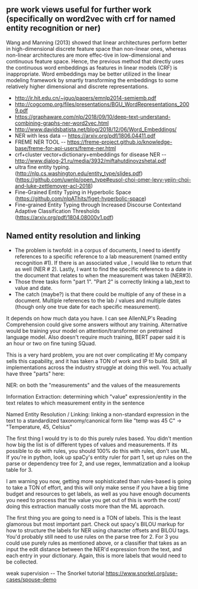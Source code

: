 ## pre work views useful for further work (specifically on word2vec with crf for named entity recognition or ner)

Wang and Manning (2013) showed that linear architectures perform better in high-dimensional discrete feature space than non-linear ones,
whereas non-linear architectures are more effec-tive in low-dimensional and continuous feature space. Hence, the previous method that directly
uses the continuous word embeddings as features in linear models (CRF) is inappropriate. Word embeddings may be better utilized in the linear modeling framework by smartly transforming the
embeddings to some relatively higher dimensional and discrete representations.

* http://ir.hit.edu.cn/~jguo/papers/emnlp2014-semiemb.pdf
* http://cogcomp.org/files/presentations/BGU_WordRepresentations_2009.pdf
* https://graphaware.com/nlp/2018/09/10/deep-text-understand-combining-graphs-ner-word2vec.html
* http://www.davidsbatista.net/blog/2018/12/06/Word_Embeddings/
* NER with less data -- https://arxiv.org/pdf/1806.04411.pdf
* FREME NER TOOL -- https://freme-project.github.io/knowledge-base/freme-for-api-users/freme-ner.html
* crf+cluster  vector+dictionary+embeddings for disease NER -- http://www.dialog-21.ru/media/3932/miftahutdinovzshetal.pdf
* ultra fine entity typing.(http://nlp.cs.washington.edu/entity_type/slides.pdf)(https://github.com/uwnlp/open_type#eusol-choi-omer-levy-yejin-choi-and-luke-zettlemoyer-acl-2018)
* Fine-Grained Entity Typing in Hyperbolic Space (https://github.com/nlpAThits/figet-hyperbolic-space)
* Fine-grained Entity Typing through Increased Discourse Contextand Adaptive Classification Thresholds (https://arxiv.org/pdf/1804.08000v1.pdf)

## Named entity resolution and linking
  * The problem is twofold: in a corpus of documents, I need to identify references to a specific reference to a lab measurement (named entity recognition #1). If there is an associated value , I would like to return that as well (NER # 2). Lastly, I want to find the specific reference to a date in the document that relates to when the measurement was taken (NER#3).
  * Those three tasks form "part 1". "Part 2" is correctly linking a lab_text to value and date.
  * The catch (maybe?) is that there could be multiple of any of these in a document. Multiple references to the lab / values and multiple dates (though only one true date for each specific measurement).

It depends on how much data you have. I can see AllenNLP's Reading Comprehension could give some answers without any training. Alternative would be training your model on attention/transformer on pretrained language model. Also doesn't require much training, BERT paper said it is an hour or two on fine tuning SQuad.

This is a very hard problem, you are not over complicating it! My company sells this capability, and it has taken a TON of work and IP to build. Still, all implementations across the industry struggle at doing this well. You actually have three "parts" here:

NER: on both the "measurements" and the values of the measurements

Information Extraction: determining which "value" expression/entity in the text relates to which measurement entity in the sentence

Named Entity Resolution / Linking: linking a non-standard expression in the text to a standardized taxonomy/canonical form like "temp was 45 C" -> "Temperature, 45, Celsius"

The first thing I would try is to do this purely rules based. You didn't mention how big the list is of different types of values and measurements. If its possible to do with rules, you should 100% do this with rules, don't use ML. If you're in python, look up spaCy's entity ruler for part 1, set up rules on the parse or dependency tree for 2, and use regex, lemmatization and a lookup table for 3.

I am warning you now, getting more sophisticated than rules-based is going to take a TON of effort, and this will only make sense if you have a big time budget and resources to get labels, as well as you have enough documents you need to process that the value you get out of this is worth the cost/ doing this extraction manually costs more than the ML approach.

The first thing you are going to need is a TON of labels. This is the least glamorous but most important part. Check out spacy's BILOU markup for how to structure the labels for NER using character offsets and BILOU tags. You'd probably still need to use rules on the parse tree for 2. For 3 you could use purely rules as mentioned above, or a classifier that takes as an input the edit distance between the NER'd expression from the text, and each entry in your dictionary. Again, this is more labels that would need to be collected.

weak supervision -- The Snorkel tutorial https://www.snorkel.org/use-cases/spouse-demo
